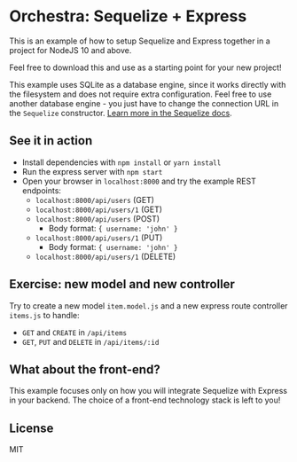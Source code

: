 # Orchestra: Sequelize + Express

This is an example of how to setup Sequelize and Express together in a project for NodeJS 10 and above.

Feel free to download this and use as a starting point for your new project!

This example uses SQLite as a database engine, since it works directly with the filesystem and does not require extra configuration. Feel free to use another database engine - you just have to change the connection URL in the `Sequelize` constructor. [Learn more in the Sequelize docs](https://sequelize.org).

## See it in action

* Install dependencies with `npm install` or `yarn install`
* Run the express server with `npm start`
* Open your browser in `localhost:8000` and try the example REST endpoints:
	* `localhost:8000/api/users` (GET)
	* `localhost:8000/api/users/1` (GET)
	* `localhost:8000/api/users` (POST)
		* Body format: `{ username: 'john' }`
	* `localhost:8000/api/users/1` (PUT)
		* Body format: `{ username: 'john' }`
	* `localhost:8000/api/users/1` (DELETE)

## Exercise: new model and new controller

Try to create a new model `item.model.js` and a new express route controller `items.js` to handle:

* `GET` and `CREATE` in `/api/items`
* `GET`, `PUT` and `DELETE` in `/api/items/:id`

## What about the front-end?

This example focuses only on how you will integrate Sequelize with Express in your backend. The choice of a front-end technology stack is left to you!

## License

MIT

